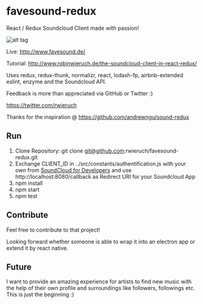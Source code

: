 # favesound-redux

React / Redux Soundcloud Client made with passion!

![alt tag](http://s31.postimg.org/ye3c63nob/Screen_Shot_2016_06_13_at_12_28_12.png)

Live: http://www.favesound.de/

Tutorial: http://www.robinwieruch.de/the-soundcloud-client-in-react-redux/

Uses redux, redux-thunk, normalizr, react, lodash-fp, airbnb-extended eslint, enzyme and the Soundcloud API.

Feedback is more than appreciated via GitHub or Twitter :)

https://twitter.com/rwieruch

Thanks for the inspiration @ https://github.com/andrewngu/sound-redux

## Run

1. Clone Repository: git clone git@github.com:rwieruch/favesound-redux.git
2. Exchange CLIENT_ID in ../src/constants/authentification.js with your own from [SoundCloud for Developers](https://developers.soundcloud.com/) and use http://localhost:8080/callback as Redirect URI for your Soundcloud App
3. npm install
4. npm start
5. npm test

## Contribute

Feel free to contribute to that project!

Looking forward whether someone is able to wrap it into an electron app or extend it by react native.

## Future

I want to provide an amazing experience for artists to find new music with the help of their own profile and surroundings like followers, followings etc. This is just the beginning :)
